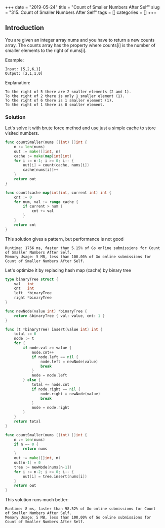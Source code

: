 +++
date = "2019-05-24"
title = "Count of Smaller Numbers After Self"
slug = "315. Count of Smaller Numbers After Self"
tags = []
categories = []
+++

## Introduction

You are given an integer array nums and you have to return a new counts array. The counts array has the property where counts[i] is the number of smaller elements to the right of nums[i].

Example:
```
Input: [5,2,6,1]
Output: [2,1,1,0]
```

Explanation:
```
To the right of 5 there are 2 smaller elements (2 and 1).
To the right of 2 there is only 1 smaller element (1).
To the right of 6 there is 1 smaller element (1).
To the right of 1 there is 0 smaller element.
```

### Solution

Let's solve it with brute force method and use just a simple cache to store visited numbers.

``` go
func countSmaller(nums []int) []int {
    n := len(nums)
    out := make([]int, n)
    cache := make(map[int]int)
    for i := n-1; i >= 0; i-- {
        out[i] = count(cache, nums[i])
        cache[nums[i]]++
    }
    return out
}

func count(cache map[int]int, current int) int {
    cnt := 0
    for num, val := range cache {
        if current > num {
            cnt += val
        }
    }
    return cnt
}
```

This solution gives a pattern, but performance is not good

```
Runtime: 1756 ms, faster than 5.15% of Go online submissions for Count of Smaller Numbers After Self.
Memory Usage: 5 MB, less than 100.00% of Go online submissions for Count of Smaller Numbers After Self.
```

Let's optimize it by replacing hash map (cache) by binary tree

``` go
type binaryTree struct {
    val   int
    cnt   int
    left  *binaryTree
    right *binaryTree
}

func newNode(value int) *binaryTree {
    return &binaryTree { val: value, cnt: 1 }
}

func (t *binaryTree) insert(value int) int {
    total := 0
    node := t
    for {
        if node.val >= value {
            node.cnt++
            if node.left == nil {
                node.left = newNode(value)
                break
            }
            node = node.left
        } else {
            total += node.cnt
            if node.right == nil {
                node.right = newNode(value)
                break
            }
            node = node.right
        }
    }
    return total
}

func countSmaller(nums []int) []int {
    n := len(nums)
    if n == 0 {
        return nums
    }
    out := make([]int, n)
    out[n-1] = 0
    tree := newNode(nums[n-1])
    for i := n-2; i >= 0; i-- {
        out[i] = tree.insert(nums[i])
    }
    return out
}
```

This solution runs much better:
```
Runtime: 8 ms, faster than 98.52% of Go online submissions for Count of Smaller Numbers After Self.
Memory Usage: 5 MB, less than 100.00% of Go online submissions for Count of Smaller Numbers After Self.
```
